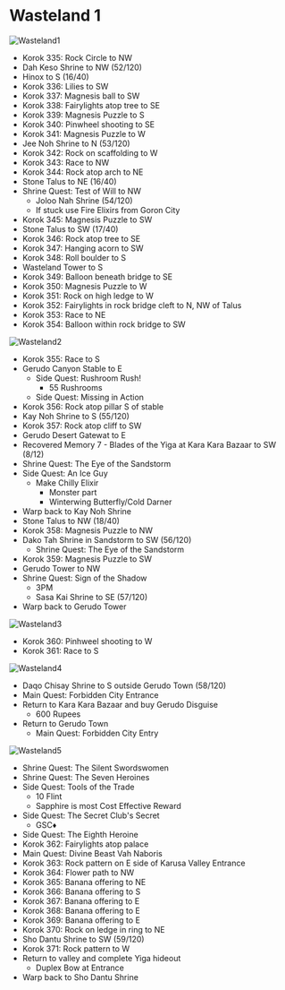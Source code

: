 # Wasteland 1

![Wasteland1](images/Wasteland1.PNG)

* Korok 335: Rock Circle to NW
* Dah Keso Shrine to NW (52/120)
* Hinox to S (16/40)
* Korok 336: Lilies to SW
* Korok 337: Magnesis ball to SW
* Korok 338: Fairylights atop tree to SE
* Korok 339: Magnesis Puzzle to S
* Korok 340: Pinwheel shooting to SE
* Korok 341: Magnesis Puzzle to W
* Jee Noh Shrine to N (53/120)
* Korok 342: Rock on scaffolding to W
* Korok 343: Race to NW
* Korok 344: Rock atop arch to NE
* Stone Talus to NE (16/40)
* Shrine Quest: Test of Will to NW
  * Joloo Nah Shrine (54/120)
  * If stuck use Fire Elixirs from Goron City
* Korok 345: Magnesis Puzzle to SW
* Stone Talus to SW (17/40)
* Korok 346: Rock atop tree to SE
* Korok 347: Hanging acorn to SW
* Korok 348: Roll boulder to S
* Wasteland Tower to S
* Korok 349: Balloon beneath bridge to SE
* Korok 350: Magnesis Puzzle to W
* Korok 351: Rock on high ledge to W
* Korok 352: Fairylights in rock bridge cleft to N, NW of Talus
* Korok 353: Race to NE
* Korok 354: Balloon within rock bridge to SW

![Wasteland2](images/Wasteland2.PNG)

* Korok 355: Race to S
* Gerudo Canyon Stable to E
  * Side Quest: Rushroom Rush!
    * 55 Rushrooms
  * Side Quest: Missing in Action
* Korok 356: Rock atop pillar S of stable
* Kay Noh Shrine to S (55/120)
* Korok 357: Rock atop cliff to SW
* Gerudo Desert Gatewat to E
* Recovered Memory 7 - Blades of the Yiga at Kara Kara Bazaar to SW (8/12)
* Shrine Quest: The Eye of the Sandstorm
* Side Quest: An Ice Guy
  * Make Chilly Elixir
    * Monster part
    * Winterwing Butterfly/Cold Darner
* Warp back to Kay Noh Shrine
* Stone Talus to NW (18/40)
* Korok 358: Magnesis Puzzle to NW
* Dako Tah Shrine in Sandstorm to SW (56/120)
  * Shrine Quest: The Eye of the Sandstorm
* Korok 359: Magnesis Puzzle to SW
* Gerudo Tower to NW
* Shrine Quest: Sign of the Shadow
  * 3PM
  * Sasa Kai Shrine to SE (57/120)
* Warp back to Gerudo Tower

![Wasteland3](images/Wasteland3.PNG)

* Korok 360: Pinhweel shooting to W
* Korok 361: Race to S

![Wasteland4](images/Wasteland4.PNG)

* Daqo Chisay Shrine to S outside Gerudo Town (58/120)
* Main Quest: Forbidden City Entrance
* Return to Kara Kara Bazaar and buy Gerudo Disguise
  * 600 Rupees
* Return to Gerudo Town
  * Main Quest: Forbidden City Entry

![Wasteland5](images/Wasteland5.PNG)

* Shrine Quest: The Silent Swordswomen
* Shrine Quest: The Seven Heroines
* Side Quest: Tools of the Trade
  * 10 Flint
  * Sapphire is most Cost Effective Reward
* Side Quest: The Secret Club's Secret
  * GSC♦
* Side Quest: The Eighth Heroine
* Korok 362: Fairylights atop palace
* Main Quest: Divine Beast Vah Naboris
* Korok 363: Rock pattern on E side of Karusa Valley Entrance
* Korok 364: Flower path to NW
* Korok 365: Banana offering to NE
* Korok 366: Banana offering to S
* Korok 367: Banana offering to E
* Korok 368: Banana offering to E
* Korok 369: Banana offering to E
* Korok 370: Rock on ledge in ring to NE
* Sho Dantu Shrine to SW (59/120)
* Korok 371: Rock pattern to W
* Return to valley and complete Yiga hideout
  * Duplex Bow at Entrance
* Warp back to Sho Dantu Shrine
